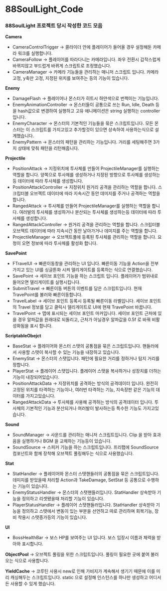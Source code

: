 # 88SoulLight_Code
### 88SoulLight 프로젝트 당시 작성한 코드 모음

**Camera**   
- CameraControlTrigger -> 콜라이더 안에 플레이어가 들어올 경우 설정해둔 카메라 워크를 실행합니다.
- CameraFollow -> 플레이어를 따라다니는 카메라입니다. 좌우 전환시 갑작스럽게 바뀌지않고 부드럽게 바뀌게 스크립트로 조정했습니다.
- CameraManager -> 카메라 기능들을 관리하는 매니저 스크립트 입니다. 카메라 고정, y축만 고정, 지정된 위치를 보여주는 등의 기능이 있습니다.

**Enemy**   
- DamageFlash -> 플레이어나 몬스터가 히트시 하얀색으로 번쩍이는 기능입니다.
- EnemyAnimationController -> 몬스터들이 공통으로 쓰는 Run, Idle, Death 등을 hash값으로 변경하여 실행하고 고유 애니메이션은 string 실행하는 controller입니다.
- EnemyCharacter -> 몬스터의 기본적인 기능들을 묶은 스크립트입니다. 모든 몬스터는 이 스크립트를 가지고있고 추가할것이 있으면 상속하여 사용하는식으로 설계했습니다.
- EnemyPattern -> 몬스터의 패턴을 관리하는 기능입니다. 거리를 세팅해주면 3가지 상태에 맞춰 패턴을 리턴해줍니다.

**Projectile**
- PositionAttack -> 지정위치에 투사체를 만들어 ProjectileManager를 실행하는 역할을 합니다. 양쪽으로 투사체를 생성하거나 지정된 방향으로 투사체를 생성하는등 데이터에 따라 투사체를 생성합니다.
- PositionAttackController -> 지정위치 원거리 공격을 관리하는 역할을 합니다. 스크립터블 오브젝트 데이터에 따라 지속시간 동안 데미지를 주거나 공격하는 역할을 합니다.
- RangedAttack -> 투사체를 만들어 ProjectileManager를 실행하는 역할을 합니다. 여러발의 투사체를 생성하거나 분산되는 투사체를 생성하는등 데이터에 따라 투사체를 생성합니다.
- RangedAttackController -> 원거리 공격을 관리하는 역할을 합니다. 스크립터블 오브젝트 데이터에 따라 지속시간 동안 날아가거나 데미지를 주는 역할을 합니다.
- ProjectileManager -> 오브젝트풀에 등록된 투사체를 관리하는 역할을 합니다. 요청이 오면 정보에 따라 투사체를 활성화 합니다.

**SavePoint**   
- FTravelUI -> 빠른이동창을 관리하는 UI 입니다. 빠른이동 기능을 Action을 전부 가지고 있는 UI를 싱글톤화 시켜 델리게이트를 등록하는 식으로 연결했습니다.
- SavePoint -> 세이브 포인트 기능을 하는 스크립트 입니다. 플레이어가 범위내로 들어오면 델리게이트를 실행시킵니다.
- SubmitTravel -> 빠른이동 버튼의 이벤트를 담은 스크립트입니다. 현재 TravePoint를 불러와 빠른이동합니다.
- TravelLabel -> 세이브 포인트 등록시 등록될 빠른이동 라벨입니다. 세이브 포인트의 Travel 정보를 담고 클릭시 델리게이트로 UI에 현재 TravePoint 바꿉니다.
- TravelPoint -> 맵에 표시되는 세이브 포인트 마커입니다. 세이브 포인트 근처에 있을 경우 알파값을 원래대로 되돌리고, 근처가 아닐경우 알파값을 0.5f 로 바꿔 비활성화됨을 표시 합니다.

**ScriptableObejct**   
- BaseStat -> 플레이어와 몬스터 스탯의 공통점을 묶은 스크립트입니다. 핸들러에서 사용할 스탯이 복사할 수 있는 기능을 내장하고 있습니다.
- EnemyStat -> 몬스터의 스탯입니다. 패턴에 필요한 거리를 정하거나 탐지 거리를 정합니다.
- PlayerStat -> 플레이어 스탯입니다. 플레이어 스탯을 복사하거나 성장치를 더하는 기능이 내장되어있습니다.
- PositionAttackData -> 지정위치를 공격하는 방식의 공격데이터 입니다. 완전히 고정된 위치를 타격하는 기능이나, 여러번 타격하는 기능, 지속장판 같은 기능의 데이터를 가지고있습니다.
- RangedAttackData -> 투사체를 사용해 공격하는 방식의 공격데이터 입니다. 투사체의 기본적인 기능과 분산되거나 여러발이 발사하는등 특수한 기능도 가지고있습니다.


**Sound**   
- SoundManager -> 사운드를 관리하는 매니저 스크립트입니다. Clip 을 받아 효과음을 실행하거나 BGM 을 교체하는 기능등이 있습니다.
- SoundSource -> 스피커 기능을 하는 스크립트입니다. 프리팹에 SoundSource 컴포넌트와 함께 장착해 오브젝트 풀링해두는 식으로 사용했습니다.

**Stat**   
- StatHandler -> 플레이어와 몬스터 스탯핸들러의 공통점을 묶은 스크립트입니다. 데미지를 받았을때 처리할 Action과 TakeDamage, SetStat 등 공통으로 수행하는 기능이 있습니다.
- EnemyStatusHandler -> 몬스터의 스탯핸들러입니다. StatHandler 상속받아 기능을 정의하고 리셋됐을때 처리할 기능이 있습니다.
- PlayerStatusHandler -> 플레이어 스탯핸들러입니다. StatHandler 상속받아 기능을 정의하고 스탯에서 변동이 있는 부분을 선언하고 따로 관리하며 회복기능, 장비 착용시 스탯증가등의 기능이 있습니다.

**UI**   
- BossHealthBar -> 보스 HP를 보여주는 UI 입니다. 보스 입장시 이름과 체력을 받아와 표시합니다.

**ObjectPool** -> 오브젝트 풀링을 위한 스크립트입니다. 풀링이 필요한 곳에 붙여 불러오는 식으로 사용합니다.

**YieldCache** -> 코루틴 사용시 new로 인해 가비지가 계속해서 생기기 때문에 이를 미리 캐싱해두는 스크립트입니다. static 으로 설정해 인스턴스를 하나만 생성하고 어디서든 사용할 수 있게 했습니다.
